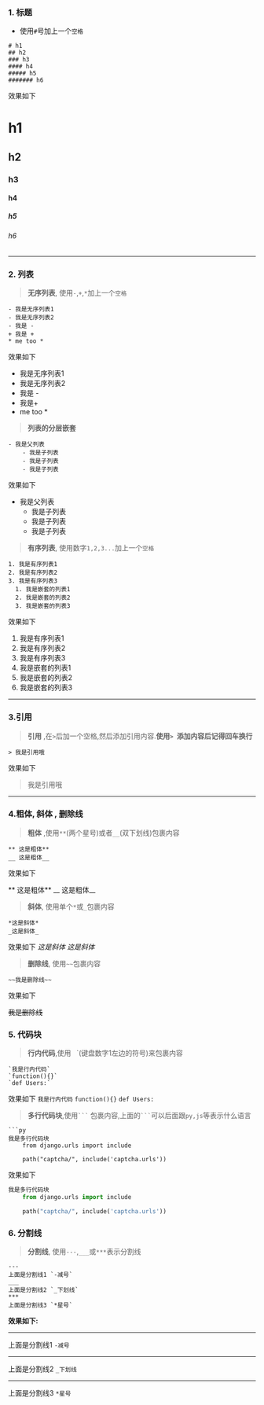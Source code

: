 ### 1. 标题

* 使用`#`号加上一个`空格`

```
# h1
## h2 
### h3
#### h4
##### h5 
####### h6
```

效果如下

# h1

## h2

### h3

#### h4

##### h5

###### h6

---

### 2. 列表

> **无序列表**, 使用`-`,`+`,`*`加上一个`空格`

```
- 我是无序列表1
- 我是无序列表2
- 我是 -
+ 我是 +
* me too *
```

效果如下

* 我是无序列表1
* 我是无序列表2
* 我是 -
* 我是+
* me too \*

> **列表的分层嵌套**

```
- 我是父列表
    - 我是子列表
    - 我是子列表
    - 我是子列表
```

效果如下

* 我是父列表
  * 我是子列表
  * 我是子列表
  * 我是子列表

> **有序列表**, 使用数字`1,2,3...`加上一个`空格`

```
1. 我是有序列表1
2. 我是有序列表2
3. 我是有序列表3
  1. 我是嵌套的列表1
  2. 我是嵌套的列表2
  3. 我是嵌套的列表3
```
效果如下

1. 我是有序列表1
2. 我是有序列表2
3. 我是有序列表3
  1. 我是嵌套的列表1
  2. 我是嵌套的列表2
  3. 我是嵌套的列表3
  
---
### 3.引用
  
> **引用** ,在`>`后加一个空格,然后添加引用内容.**使用`> `添加内容后记得回车换行**

```
> 我是引用哦
```
效果如下
> 我是引用哦

---
### 4.粗体, 斜体 , 删除线
> __粗体__ ,使用`**`(两个星号)或者`__`(双下划线)包裹内容

```
** 这是粗体**
__ 这是粗体__
```
效果如下

** 这是粗体**
__ 这是粗体__



> __斜体__, 使用单个`*`或`_`包裹内容

```
*这是斜体*
_这是斜体_
```
效果如下
*这是斜体*
_这是斜体_

> **删除线**, 使用`~~`包裹内容

```
~~我是删除线~~
```
效果如下

~~我是删除线~~

### 5. 代码块
> **行内代码**,使用` ` `(键盘数字1左边的符号)来包裹内容

```
`我是行内代码`
`function(){}`
`def Users:`
```
效果如下
`我是行内代码`
`function(){}`
`def Users:`

> **多行代码块**,使用` ``` ` 包裹内容,上面的` ``` `可以后面跟`py,js`等表示什么语言

```
```py
我是多行代码块
    from django.urls import include

    path("captcha/", include('captcha.urls'))
``````
效果如下

```py
我是多行代码块
    from django.urls import include

    path("captcha/", include('captcha.urls'))

```
### 6. 分割线
> **分割线**, 使用`---`,`___`或`***`表示分割线

```
---
上面是分割线1 `-减号`
___
上面是分割线2 `_下划线`
***
上面是分割线3 `*星号`
```
**效果如下:**

---
上面是分割线1 `-减号`
___
上面是分割线2 `_下划线`
***
上面是分割线3 `*星号`
